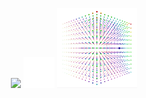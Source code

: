 
<picture> <source media="(prefers-color-scheme: dark)" srcset="https://user-images.githubusercontent.com/37082732/208269726-e107d3fb-edc9-4768-8c4d-9f6d5fecceed.png"> </picture>
<p align="center">
<img src="https://github-readme-stats.vercel.app/api/top-langs/?username=mcthomas&card_width=225&layout=compact&langs_count=10&text_color=7F7F7F&bg_color=00000000&hide_border=true&border_radius=7&hide_title=true&hide=html,javascript,css"/> 
<img src="spacer.png" width="50"/>
<img src="x+y^2+z^3.gif"/>
</p>
